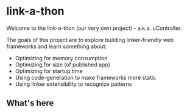 # link-a-thon

Welcome to the link-a-thon (our very own project) - a.k.a. uController.

The goals of this project are to explore building linker-friendly web frameworks and learn something about:
- Optimizing for memory consumption
- Optimizing for size (of published app)
- Optimizing for startup time
- Using code-generation to make frameworks more static
- Using linker extensibility to recognize patterns

## What's here